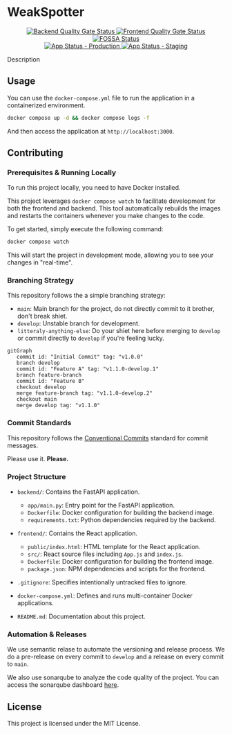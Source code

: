 # WeakSpotter

<div align="center">
    <a href="https://sonarqube.devops-tools.apoorva64.com/dashboard?id=weakspotter-back">
        <img src="https://sonarqube.devops-tools.apoorva64.com/api/project_badges/measure?project=weakspotter-back&metric=alert_status&token=sqb_3ae758bdb5879a0bacb69a412189fa7a8e7960d0" alt="Backend Quality Gate Status">
    </a>
    <a href="https://sonarqube.devops-tools.apoorva64.com/dashboard?id=weakspotter-front">
        <img src="https://sonarqube.devops-tools.apoorva64.com/api/project_badges/measure?project=weakspotter-front&metric=alert_status&token=sqb_0cfdac2ac685e76d67e408264f8f875b29d0a449" alt="Frontend Quality Gate Status">
    </a>
    <a href="https://app.fossa.com/projects/git%2Bgithub.com%2FWeakSpotter%2FWeakSpotter?ref=badge_shield&issueType=license">
        <img src="https://app.fossa.com/api/projects/git%2Bgithub.com%2FWeakSpotter%2FWeakSpotter.svg?type=shield&issueType=license" alt="FOSSA Status">
    </a>
</div>

<div align="center">
    <a href="https://argocd.weakspotter.ozeliurs.com/applications/weakspotter-production">
        <img src="https://argocd.weakspotter.ozeliurs.com/api/badge?name=weakspotter-production&revision=true&showAppName=true" alt="App Status - Production">
    </a>
    <a href="https://argocd.weakspotter.ozeliurs.com/applications/weakspotter-staging">
        <img src="https://argocd.weakspotter.ozeliurs.com/api/badge?name=weakspotter-staging&revision=true&showAppName=true" alt="App Status - Staging">
    </a>
</div>


Description

## Usage

You can use the `docker-compose.yml` file to run the application in a containerized environment.

```bash
docker compose up -d && docker compose logs -f
```

And then access the application at `http://localhost:3000`.

## Contributing

### Prerequisites & Running Locally

To run this project locally, you need to have Docker installed.

This project leverages `docker compose watch` to facilitate development for both the frontend and backend. This tool automatically rebuilds the images and restarts the containers whenever you make changes to the code.

To get started, simply execute the following command:

```bash
docker compose watch
```

This will start the project in development mode, allowing you to see your changes in "real-time".

### Branching Strategy

This repository follows the a simple branching strategy:

- `main`: Main branch for the project, do not directly commit to it brother, don't break shiet.
- `develop`: Unstable branch for development.
- `litteraly-anything-else`: Do your shiet here before merging to `develop` or commit directly to `develop` if you're feeling lucky.

```mermaid
gitGraph
   commit id: "Initial Commit" tag: "v1.0.0"
   branch develop
   commit id: "Feature A" tag: "v1.1.0-develop.1"
   branch feature-branch
   commit id: "Feature B"
   checkout develop
   merge feature-branch tag: "v1.1.0-develop.2"
   checkout main
   merge develop tag: "v1.1.0"
```

### Commit Standards

This repository follows the [Conventional Commits](https://www.conventionalcommits.org/en/v1.0.0/) standard for commit messages.

Please use it. **Please.**

### Project Structure

- `backend/`: Contains the FastAPI application.

  - `app/main.py`: Entry point for the FastAPI application.
  - `Dockerfile`: Docker configuration for building the backend image.
  - `requirements.txt`: Python dependencies required by the backend.

- `frontend/`: Contains the React application.

  - `public/index.html`: HTML template for the React application.
  - `src/`: React source files including `App.js` and `index.js`.
  - `Dockerfile`: Docker configuration for building the frontend image.
  - `package.json`: NPM dependencies and scripts for the frontend.

- `.gitignore`: Specifies intentionally untracked files to ignore.
- `docker-compose.yml`: Defines and runs multi-container Docker applications.
- `README.md`: Documentation about this project.

### Automation & Releases

We use semantic relase to automate the versioning and release process. We do a pre-release on every commit to `develop` and a release on every commit to `main`.

We also use sonarqube to analyze the code quality of the project. You can access the sonarqube dashboard [here](https://sonarqube.devops-tools.apoorva64.com).

## License

This project is licensed under the MIT License.
